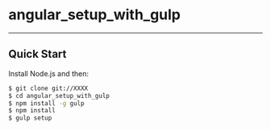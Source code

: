 # angular_setup_with_gulp

***

## Quick Start

Install Node.js and then:

```sh
$ git clone git://XXXX
$ cd angular_setup_with_gulp
$ npm install -g gulp
$ npm install
$ gulp setup
```
